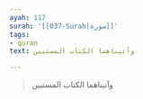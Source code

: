 ```yaml
---
ayah: 117
surah: '[[037-Surah|سورة]]'
tags:
- quran
text: وآتيناهما الكتاب المستبين

---
```

> وآتيناهما الكتاب المستبين
